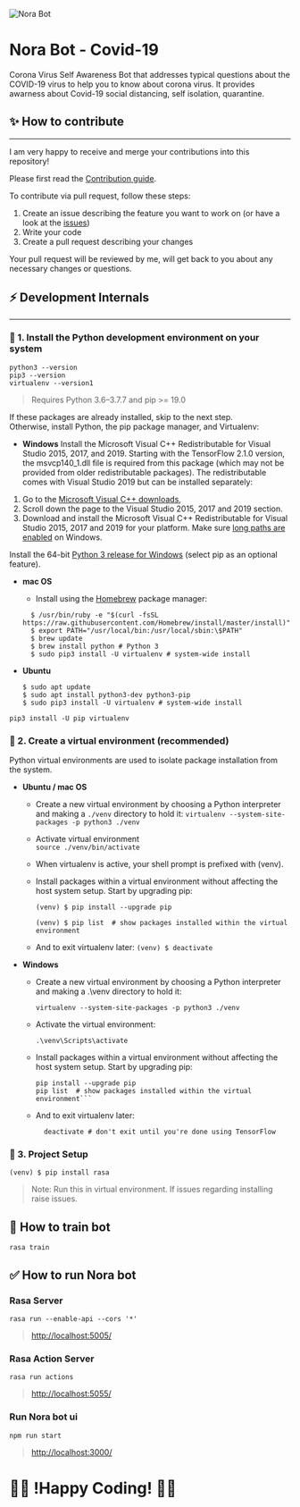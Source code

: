 <img src="./logo-white.png" alt="Nora Bot"><br>

# Nora Bot - Covid-19

Corona Virus Self Awareness Bot that addresses typical questions about the COVID-19 virus to help you to know about corona virus. It provides awarness about Covid-19 social distancing, self isolation, quarantine.

## ✨ How to contribute
--------

I am very happy to receive and merge your contributions into this repository!

Please first read the [Contribution guide](CONTRIBUTING.md).

To contribute via pull request, follow these steps:

1. Create an issue describing the feature you want to work on (or
   have a look at the [issues](https://github.com/browserstack/ws-reconnect-proxy/issues))
2. Write your code
3. Create a pull request describing your changes

Your pull request will be reviewed by me, will get back to you about any necessary changes or questions.

## ⚡️ Development Internals
----------
### 🔨 1. Install the Python development environment on your system 

```shell
python3 --version
pip3 --version
virtualenv --version1
```
> Requires Python 3.6–3.7.7 and pip >= 19.0

If these packages are already installed, skip to the next step.\
Otherwise, install Python, the pip package manager, and Virtualenv:

- **Windows**
  Install the Microsoft Visual C++ Redistributable for Visual Studio 2015, 2017, and 2019. Starting with the TensorFlow 2.1.0 version, the msvcp140_1.dll file is required from this package (which may not be provided from older redistributable packages). The redistributable comes with Visual Studio 2019 but can be installed separately:

1. Go to the [Microsoft Visual C++ downloads](https://support.microsoft.com/en-us/help/2977003/the-latest-supported-visual-c-downloads/),
2. Scroll down the page to the Visual Studio 2015, 2017 and 2019 section.
3. Download and install the Microsoft Visual C++ Redistributable for Visual Studio 2015, 2017 and 2019 for your platform.
   Make sure [long paths are enabled](https://superuser.com/questions/1119883/windows-10-enable-ntfs-long-paths-policy-option-missing) on Windows.

Install the 64-bit [Python 3 release for Windows](https://www.python.org/downloads/windows/) (select pip as an optional feature).

- **mac OS**
  - Install using the [Homebrew](https://brew.sh/) package manager:
  ```shell
    $ /usr/bin/ruby -e "$(curl -fsSL https://raw.githubusercontent.com/Homebrew/install/master/install)"
    $ export PATH="/usr/local/bin:/usr/local/sbin:\$PATH"
    $ brew update
    $ brew install python # Python 3
    $ sudo pip3 install -U virtualenv # system-wide install
  ```

- **Ubuntu**

  ```shell
  $ sudo apt update
  $ sudo apt install python3-dev python3-pip
  $ sudo pip3 install -U virtualenv # system-wide install
  ```

```
pip3 install -U pip virtualenv
```


### 🔧 2. Create a virtual environment (recommended) 

Python virtual environments are used to isolate package installation from the system.

- **Ubuntu / mac OS**

  - Create a new virtual environment by choosing a Python interpreter and making a `./venv` directory to hold it:
    `virtualenv --system-site-packages -p python3 ./venv`

  - Activate virtual environment\
    `source ./venv/bin/activate`

  - When virtualenv is active, your shell prompt is prefixed with (venv).

  - Install packages within a virtual environment without affecting the host system setup. Start by upgrading pip:

    ```shell
    (venv) $ pip install --upgrade pip

    (venv) $ pip list  # show packages installed within the virtual environment
    ```

  - And to exit virtualenv later:
    `(venv) $ deactivate`

* **Windows**

  - Create a new virtual environment by choosing a Python interpreter and making a .\venv directory to hold it:

    `virtualenv --system-site-packages -p python3 ./venv`

  - Activate the virtual environment:

    `.\venv\Scripts\activate`

  - Install packages within a virtual environment without affecting the host system setup. Start by upgrading pip:

    ````shell
    pip install --upgrade pip
    pip list  # show packages installed within the virtual environment```
    ````

  - And to exit virtualenv later:

    ```shell
      deactivate # don't exit until you're done using TensorFlow
    ```

### 🚀 3. Project Setup 

```shell
(venv) $ pip install rasa
```

> Note: Run this in virtual environment. If issues regarding installing raise issues.

## 🧠 How to train bot

`rasa train`

## ✅ How to run Nora bot

### Rasa Server

`rasa run --enable-api --cors '*'`

> [http://localhost:5005/](http://localhost:5005/)

### Rasa Action Server

`rasa run actions`

> [http://localhost:5055/](http://localhost:5055/)

### Run Nora bot ui

`npm run start`

> [http://localhost:3000/](http://localhost:/3000)

#  👩‍💻  !Happy Coding! 🧑‍💻

